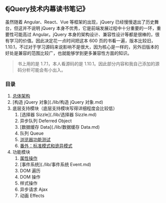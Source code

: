 ## 《jQuery技术内幕读书笔记》

虽然随着 Angular、React、Vue 等框架的出现，jQuery 已经慢慢退出了历史舞台，但这并不说明 jQuery 本身不优秀，它是前端发展过程中十分重要的一环，重要性可能高过 Angular。jQuery 本身的架构设计、兼容性设计等都是很棒的，很有学习的价值。因此决定花一点时间把这本 600 页的书看一遍，版本比较旧，1.10.1，不过对于学习源码来说影响不是很大，因为核心是一样的，另外旧版本的好处是兼容的范围比较广，也就能够学到更多兼容性方面的知识。

> 书上用的是 1.7.1，本人看源码的是 1.10.1。因此部分内容和我自己添加的源码分析可能会有小出入。

### 目录

1. [总体架构](./lib/总体架构.md)
2. [构造 jQuery 对象](./lib/构造 jQuery 对象.md)
3. 底层支持模块（底层支持模块写得详细程度会比较低）
   1. [选择器 Sizzle](./lib/选择器 Sizzle.md)
   2. 异步队列 Deferred Object
   3. [数据缓存 Data](./lib/数据缓存 Data.md)
   4. 队列 Queue
   5. [浏览器功能测试](./lib/浏览器功能测试.md)
   6. [番外：标准模式和诡异模式](./lib/标准模式和诡异模式.md)
4. 功能模块
   1. [属性操作](./lib/属性操作.md)
   2. [事件系统](./lib/事件系统 Event.md)
   3. DOM 遍历
   4. DOM 操作
   5. 样式操作
   6. 异步请求 Ajax
   7. 动画 Effects
